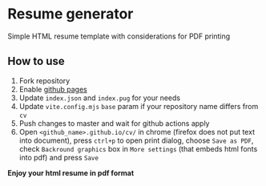 Resume generator
====
Simple HTML resume template with considerations for PDF printing

## How to use

1. Fork repository
2. Enable [github pages](https://github.com/sitek94/vite-deploy-demo?tab=readme-ov-file#enable-github-pages)
3. Update `index.json` and `index.pug` for your needs
4. Update `vite.config.mjs` `base` param if your repository name differs from `cv`
4. Push changes to master and wait for github actions apply
5. Open `<github_name>.github.io/cv/` in chrome (firefox does not put text into document), press `ctrl+p` to open print dialog, choose `Save as PDF`, check `Backround graphics` box in `More settings` (that embeds html fonts into pdf) and press `Save`

**Enjoy your html resume in pdf format**
